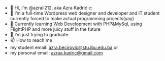 - 👋 Hi, I’m @azrail212, aka Azra Kadrić c:
- 👀 I’m a full-time Wordpress web designer and developer and IT student currently forced to make actual programming projects(yay)
- 🌱 Currently learning Web Development with PHP&MySql, using FlightPHP and more juicy stuff in the future
- 💞️ I’m just trying to graduate.
- 📫 How to reach me 
- my student email: azra.becirovic@stu.ibu.edu.ba or 
- my personal email: azraa.kadric@gmail.com

<!---
azrail212/azrail212 is a ✨ special ✨ repository because its `README.md` (this file) appears on your GitHub profile.
You can click the Preview link to take a look at your changes.
--->
